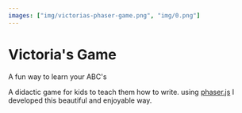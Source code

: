 ```yaml
---
images: ["img/victorias-phaser-game.png", "img/0.png"]
---
```


# Victoria's Game

A fun way to learn your ABC's

A didactic game for kids to teach them how to write. using [phaser.js](https://phaser.io/) I developed this beautiful and enjoyable way.